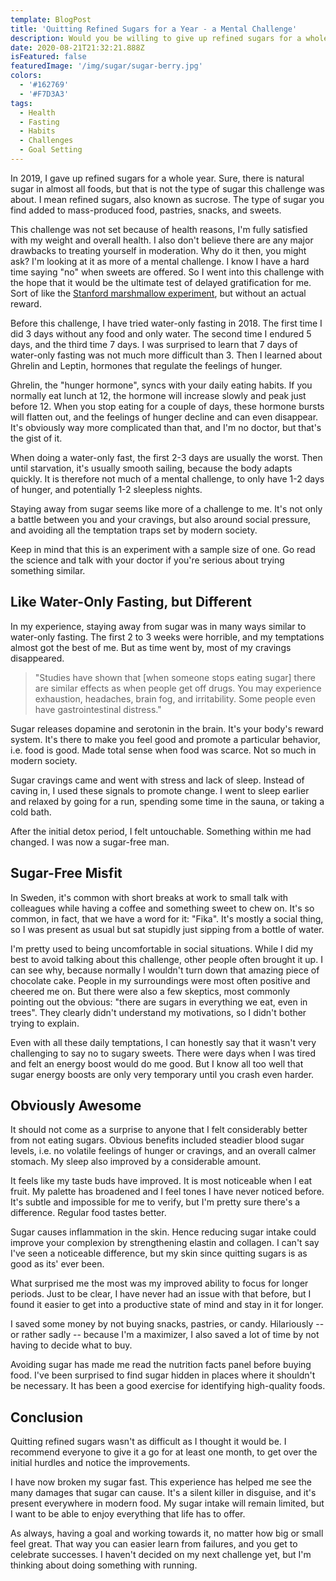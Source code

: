 ```yaml
---
template: BlogPost
title: 'Quitting Refined Sugars for a Year - a Mental Challenge'
description: Would you be willing to give up refined sugars for a whole year only for the mental challenge? I did just that in 2019. Here's how it panned out!
date: 2020-08-21T21:32:21.888Z
isFeatured: false
featuredImage: '/img/sugar/sugar-berry.jpg'
colors:
  - '#162769'
  - '#F7D3A3'
tags:
  - Health
  - Fasting
  - Habits
  - Challenges
  - Goal Setting
---
```


In 2019, I gave up refined sugars for a whole year.
Sure, there is natural sugar in almost all foods, but that is not the type of sugar this challenge was about.
I mean refined sugars, also known as sucrose.
The type of sugar you find added to mass-produced food, pastries, snacks, and sweets.

This challenge was not set because of health reasons, I'm fully satisfied with my weight and overall health.
I also don't believe there are any major drawbacks to treating yourself in moderation.
Why do it then, you might ask?
I'm looking at it as more of a mental challenge.
I know I have a hard time saying "no" when sweets are offered.
So I went into this challenge with the hope that it would be the ultimate test of delayed gratification for me.
Sort of like the [Stanford marshmallow experiment](https://en.wikipedia.org/wiki/Stanford_marshmallow_experiment), but without an actual reward.

Before this challenge, I have tried water-only fasting in 2018.
The first time I did 3 days without any food and only water.
The second time I endured 5 days, and the third time 7 days.
I was surprised to learn that 7 days of water-only fasting was not much more difficult than 3.
Then I learned about Ghrelin and Leptin, hormones that regulate the feelings of hunger.

Ghrelin, the "hunger hormone", syncs with your daily eating habits.
If you normally eat lunch at 12, the hormone will increase slowly and peak just before 12.
When you stop eating for a couple of days, these hormone bursts will flatten out, and the feelings of hunger decline and can even disappear.
It's obviously way more complicated than that, and I'm no doctor, but that's the gist of it.

When doing a water-only fast, the first 2-3 days are usually the worst.
Then until starvation, it's usually smooth sailing, because the body adapts quickly.
It is therefore not much of a mental challenge, to only have 1-2 days of hunger, and potentially 1-2 sleepless nights.

Staying away from sugar seems like more of a challenge to me.
It's not only a battle between you and your cravings, but also around social pressure, and avoiding all the temptation traps set by modern society.

Keep in mind that this is an experiment with a sample size of one.
Go read the science and talk with your doctor if you're serious about trying something similar.

## Like Water-Only Fasting, but Different

In my experience, staying away from sugar was in many ways similar to water-only fasting.
The first 2 to 3 weeks were horrible, and my temptations almost got the best of me.
But as time went by, most of my cravings disappeared.

> "Studies have shown that [when someone stops eating sugar] there are similar effects as when people get off drugs.
> You may experience exhaustion, headaches, brain fog, and irritability.
> Some people even have gastrointestinal distress."

Sugar releases dopamine and serotonin in the brain.
It's your body's reward system.
It's there to make you feel good and promote a particular behavior, i.e. food is good.
Made total sense when food was scarce.
Not so much in modern society.

Sugar cravings came and went with stress and lack of sleep.
Instead of caving in, I used these signals to promote change.
I went to sleep earlier and relaxed by going for a run, spending some time in the sauna, or taking a cold bath.

After the initial detox period, I felt untouchable.
Something within me had changed.
I was now a sugar-free man.

## Sugar-Free Misfit

In Sweden, it's common with short breaks at work to small talk with colleagues while having a coffee and something sweet to chew on.
It's so common, in fact, that we have a word for it: "Fika".
It's mostly a social thing, so I was present as usual but sat stupidly just sipping from a bottle of water.

I'm pretty used to being uncomfortable in social situations.
While I did my best to avoid talking about this challenge, other people often brought it up.
I can see why, because normally I wouldn't turn down that amazing piece of chocolate cake.
People in my surroundings were most often positive and cheered me on.
But there were also a few skeptics, most commonly pointing out the obvious: "there are sugars in everything we eat, even in trees".
They clearly didn't understand my motivations, so I didn't bother trying to explain.

Even with all these daily temptations, I can honestly say that it wasn't very challenging to say no to sugary sweets.
There were days when I was tired and felt an energy boost would do me good.
But I know all too well that sugar energy boosts are only very temporary until you crash even harder.

## Obviously Awesome

It should not come as a surprise to anyone that I felt considerably better from not eating sugars.
Obvious benefits included steadier blood sugar levels, i.e. no volatile feelings of hunger or cravings, and an overall calmer stomach.
My sleep also improved by a considerable amount.

It feels like my taste buds have improved.
It is most noticeable when I eat fruit.
My palette has broadened and I feel tones I have never noticed before.
It's subtle and impossible for me to verify, but I'm pretty sure there's a difference.
Regular food tastes better.

Sugar causes inflammation in the skin.
Hence reducing sugar intake could improve your complexion by strengthening elastin and collagen.
I can't say I've seen a noticeable difference, but my skin since quitting sugars is as good as its' ever been.

What surprised me the most was my improved ability to focus for longer periods.
Just to be clear, I have never had an issue with that before, but I found it easier to get into a productive state of mind and stay in it for longer.

I saved some money by not buying snacks, pastries, or candy.
Hilariously -- or rather sadly -- because I'm a maximizer, I also saved a lot of time by not having to decide what to buy.

Avoiding sugar has made me read the nutrition facts panel before buying food.
I've been surprised to find sugar hidden in places where it shouldn't be necessary.
It has been a good exercise for identifying high-quality foods.

## Conclusion

Quitting refined sugars wasn't as difficult as I thought it would be.
I recommend everyone to give it a go for at least one month, to get over the initial hurdles and notice the improvements.

I have now broken my sugar fast.
This experience has helped me see the many damages that sugar can cause.
It's a silent killer in disguise, and it's present everywhere in modern food.
My sugar intake will remain limited, but I want to be able to enjoy everything that life has to offer.

As always, having a goal and working towards it, no matter how big or small feel great.
That way you can easier learn from failures, and you get to celebrate successes.
I haven't decided on my next challenge yet, but I'm thinking about doing something with running.
